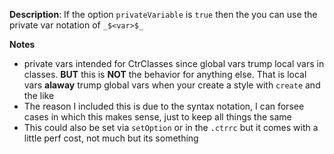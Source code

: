 __Description__: If the option `privateVariable` is `true` then the you can use the private var notation of `_$<var>$_`

__Notes__

+ private vars intended for CtrClasses since global vars trump local vars in classes. __BUT__ this is __NOT__ the behavior for anything else. That is local vars __alaway__ trump global vars when your create a style with `create` and the like
+ The reason I included this is due to the syntax notation, I can forsee cases in which this makes sense, just to keep all things the same
+ This could also be set via `setOption` or in the `.ctrrc` but it comes with a little perf cost, not much but its something